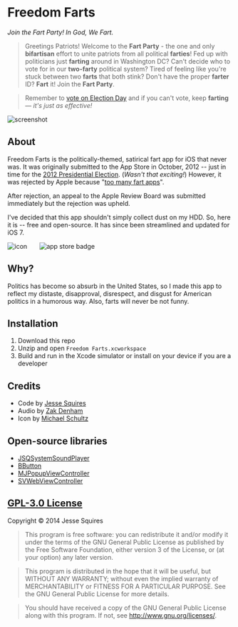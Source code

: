 # Freedom Farts

*Join the Fart Party! In God, We Fart.*
>Greetings Patriots! Welcome to the **Fart Party** - the one and only **bifartisan** effort to unite patriots from all political **farties**! Fed up with politicians just **farting** around in Washington DC? Can't decide who to vote for in our **two-farty** political system? Tired of feeling like you're stuck between two **farts** that both stink? Don't have the proper **farter** ID? **Fart** it! Join the **Fart Party**.

>Remember to [vote on Election Day](http://www.vote411.org) and if you can't vote, keep **farting** — *it's just as effective!*

![screenshot](https://raw.github.com/hexedbits/FreedomFarts/master/Screenshots/Screenshot-1.png)

## About

Freedom Farts is the politically-themed, satirical fart app for iOS that never was. It was originally submitted to the App Store in October, 2012 -- just in time for the [2012 Presidential Election](http://en.wikipedia.org/wiki/United_States_presidential_election,_2012). (*Wasn't that exciting!*) However, it was rejected by Apple because "[too many fart apps](http://www.engadget.com/2010/09/09/apples-app-store-review-guidelines-we-dont-need-any-more-far/)".

After rejection, an appeal to the Apple Review Board was submitted immediately but the rejection was upheld. 

I've decided that this app shouldn't simply collect dust on my HDD. So, here it is -- free and open-source. It has since been streamlined and updated for iOS 7.

![icon](https://raw.github.com/hexedbits/FreedomFarts/master/Freedom%20Farts/Images.xcassets/AppIcon.appiconset/Icon-120.png) &nbsp;&nbsp;&nbsp;&nbsp;&nbsp; ![app store badge](https://raw.githubusercontent.com/hexedbits/FreedomFarts/master/Screenshots/notonappstore.png)

## Why?

Politics has become so absurb in the United States, so I made this app to reflect my distaste, disapproval, disrespect, and disgust for American politics in a humorous way. Also, farts will never be not funny.

## Installation

1. Download this repo
2. Unzip and open `Freedom Farts.xcworkspace`
3. Build and run in the Xcode simulator or install on your device if you are a developer

## Credits

* Code by [Jesse Squires](https://twitter.com/jesse_squires)
* Audio by [Zak Denham](http://onebyoneaudio.com)
* Icon by [Michael Schultz](http://michaelschultz.com)

## Open-source libraries

* [JSQSystemSoundPlayer](https://github.com/jessesquires/JSQSystemSoundPlayer)
* [BButton](https://github.com/jessesquires/BButton)
* [MJPopupViewController](https://github.com/martinjuhasz/MJPopupViewController)
* [SVWebViewController](https://github.com/samvermette/SVWebViewController)

## [GPL-3.0 License](http://opensource.org/licenses/GPL-3.0)

Copyright &copy; 2014 Jesse Squires

>This program is free software: you can redistribute it and/or modify it under the terms of the GNU General Public License as published by the Free Software Foundation, either version 3 of the License, or (at your option) any later version.

>This program is distributed in the hope that it will be useful, but WITHOUT ANY WARRANTY; without even the implied warranty of MERCHANTABILITY or FITNESS FOR A PARTICULAR PURPOSE.  See the GNU General Public License for more details.

>You should have received a copy of the GNU General Public License along with this program.  If not, see <http://www.gnu.org/licenses/>.
